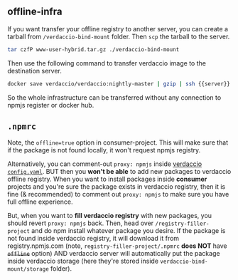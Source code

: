 ## offline-infra

If you want transfer your offline registry to another server, you can create a tarball from `/verdaccio-bind-mount` 
folder. Then `scp` the tarball to the server. 

```sh
tar czfP www-user-hybrid.tar.gz ./verdaccio-bind-mount
```

Then use the following command to transfer verdaccio image to the destination server.
```sh
docker save verdaccio/verdaccio:nightly-master | gzip | ssh {{server}} docker load
```

So the whole infrastructure can be transferred without any connection to npmjs register or docker hub.


## `.npmrc`

Note, the `offline=true` option in consumer-project. This will make sure that if the package is not found locally, it won't request npmjs registry.

Alternatively, you can comment-out `proxy: npmjs` inside [verdaccio `config.yaml`](/verdaccio-bind-mount/conf/config.yaml). BUT then you **won't be able** to add new packages to verdaccio offline registry. When you want to install packages inside **consumer** projects and you're sure the package exists in verdaccio registry, then it is fine (& recommended) to comment out `proxy: npmjs` to make sure you have full offline experience.  

But, when you want to **fill verdaccio registry** with new packages, you should revert `proxy: npmjs` back. Then, head over `/registry-filler-project` and do npm install whatever package you desire. If the package is not found inside verdaccio registry, it will download it from registry.npmjs.com (note, `registry-filler-project/.npmrc` **does NOT** have ~~`offline`~~ option) AND verdaccio server will automatically put the package inside verdaccio storage (here they're stored inside `verdaccio-bind-mount/storage` folder).